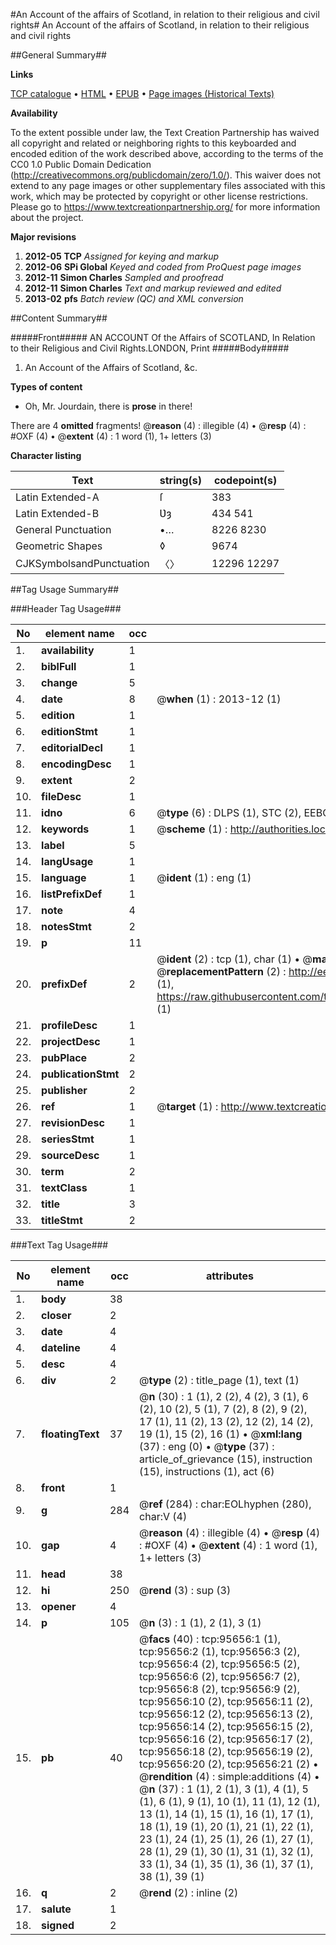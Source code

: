 #An Account of the affairs of Scotland, in relation to their religious and civil rights#
An Account of the affairs of Scotland, in relation to their religious and civil rights

##General Summary##

**Links**

[TCP catalogue](http://www.ota.ox.ac.uk/tcp/)  • 
[HTML](http://tei.it.ox.ac.uk/tcp/Texts-HTML/free/A24/A24696.html)  • 
[EPUB](http://tei.it.ox.ac.uk/tcp/Texts-EPUB/free/A24/A24696.epub) • 
[Page images (Historical Texts)](https://historicaltexts.jisc.ac.uk/eebo-12930780e)

**Availability**

To the extent possible under law, the Text Creation Partnership has waived all copyright and related or neighboring rights to this keyboarded and encoded edition of the work described above, according to the terms of the CC0 1.0 Public Domain Dedication (http://creativecommons.org/publicdomain/zero/1.0/). This waiver does not extend to any page images or other supplementary files associated with this work, which may be protected by copyright or other license restrictions. Please go to https://www.textcreationpartnership.org/ for more information about the project.

**Major revisions**

1. __2012-05__ __TCP__ *Assigned for keying and markup*
1. __2012-06__ __SPi Global__ *Keyed and coded from ProQuest page images*
1. __2012-11__ __Simon Charles__ *Sampled and proofread*
1. __2012-11__ __Simon Charles__ *Text and markup reviewed and edited*
1. __2013-02__ __pfs__ *Batch review (QC) and XML conversion*

##Content Summary##

#####Front#####
AN ACCOUNT Of the Affairs of SCOTLAND, In Relation to their Religious and Civil Rights.LONDON, Print
#####Body#####

1. An Account of the Affairs of Scotland, &c.

**Types of content**

  * Oh, Mr. Jourdain, there is **prose** in there!

There are 4 **omitted** fragments! 
 @__reason__ (4) : illegible (4)  •  @__resp__ (4) : #OXF (4)  •  @__extent__ (4) : 1 word (1), 1+ letters (3)

**Character listing**


|Text|string(s)|codepoint(s)|
|---|---|---|
|Latin Extended-A|ſ|383|
|Latin Extended-B|Ʋȝ|434 541|
|General Punctuation|•…|8226 8230|
|Geometric Shapes|◊|9674|
|CJKSymbolsandPunctuation|〈〉|12296 12297|

##Tag Usage Summary##

###Header Tag Usage###

|No|element name|occ|attributes|
|---|---|---|---|
|1.|__availability__|1||
|2.|__biblFull__|1||
|3.|__change__|5||
|4.|__date__|8| @__when__ (1) : 2013-12 (1)|
|5.|__edition__|1||
|6.|__editionStmt__|1||
|7.|__editorialDecl__|1||
|8.|__encodingDesc__|1||
|9.|__extent__|2||
|10.|__fileDesc__|1||
|11.|__idno__|6| @__type__ (6) : DLPS (1), STC (2), EEBO-CITATION (1), OCLC (1), VID (1)|
|12.|__keywords__|1| @__scheme__ (1) : http://authorities.loc.gov/ (1)|
|13.|__label__|5||
|14.|__langUsage__|1||
|15.|__language__|1| @__ident__ (1) : eng (1)|
|16.|__listPrefixDef__|1||
|17.|__note__|4||
|18.|__notesStmt__|2||
|19.|__p__|11||
|20.|__prefixDef__|2| @__ident__ (2) : tcp (1), char (1)  •  @__matchPattern__ (2) : ([0-9\-]+):([0-9IVX]+) (1), (.+) (1)  •  @__replacementPattern__ (2) : http://eebo.chadwyck.com/downloadtiff?vid=$1&page=$2 (1), https://raw.githubusercontent.com/textcreationpartnership/Texts/master/tcpchars.xml#$1 (1)|
|21.|__profileDesc__|1||
|22.|__projectDesc__|1||
|23.|__pubPlace__|2||
|24.|__publicationStmt__|2||
|25.|__publisher__|2||
|26.|__ref__|1| @__target__ (1) : http://www.textcreationpartnership.org/docs/. (1)|
|27.|__revisionDesc__|1||
|28.|__seriesStmt__|1||
|29.|__sourceDesc__|1||
|30.|__term__|2||
|31.|__textClass__|1||
|32.|__title__|3||
|33.|__titleStmt__|2||


###Text Tag Usage###

|No|element name|occ|attributes|
|---|---|---|---|
|1.|__body__|38||
|2.|__closer__|2||
|3.|__date__|4||
|4.|__dateline__|4||
|5.|__desc__|4||
|6.|__div__|2| @__type__ (2) : title_page (1), text (1)|
|7.|__floatingText__|37| @__n__ (30) : 1 (1), 2 (2), 4 (2), 3 (1), 6 (2), 10 (2), 5 (1), 7 (2), 8 (2), 9 (2), 17 (1), 11 (2), 13 (2), 12 (2), 14 (2), 19 (1), 15 (2), 16 (1)  •  @__xml:lang__ (37) : eng (0)  •  @__type__ (37) : article_of_grievance (15), instruction (15), instructions (1), act (6)|
|8.|__front__|1||
|9.|__g__|284| @__ref__ (284) : char:EOLhyphen (280), char:V (4)|
|10.|__gap__|4| @__reason__ (4) : illegible (4)  •  @__resp__ (4) : #OXF (4)  •  @__extent__ (4) : 1 word (1), 1+ letters (3)|
|11.|__head__|38||
|12.|__hi__|250| @__rend__ (3) : sup (3)|
|13.|__opener__|4||
|14.|__p__|105| @__n__ (3) : 1 (1), 2 (1), 3 (1)|
|15.|__pb__|40| @__facs__ (40) : tcp:95656:1 (1), tcp:95656:2 (1), tcp:95656:3 (2), tcp:95656:4 (2), tcp:95656:5 (2), tcp:95656:6 (2), tcp:95656:7 (2), tcp:95656:8 (2), tcp:95656:9 (2), tcp:95656:10 (2), tcp:95656:11 (2), tcp:95656:12 (2), tcp:95656:13 (2), tcp:95656:14 (2), tcp:95656:15 (2), tcp:95656:16 (2), tcp:95656:17 (2), tcp:95656:18 (2), tcp:95656:19 (2), tcp:95656:20 (2), tcp:95656:21 (2)  •  @__rendition__ (4) : simple:additions (4)  •  @__n__ (37) : 1 (1), 2 (1), 3 (1), 4 (1), 5 (1), 6 (1), 9 (1), 10 (1), 11 (1), 12 (1), 13 (1), 14 (1), 15 (1), 16 (1), 17 (1), 18 (1), 19 (1), 20 (1), 21 (1), 22 (1), 23 (1), 24 (1), 25 (1), 26 (1), 27 (1), 28 (1), 29 (1), 30 (1), 31 (1), 32 (1), 33 (1), 34 (1), 35 (1), 36 (1), 37 (1), 38 (1), 39 (1)|
|16.|__q__|2| @__rend__ (2) : inline (2)|
|17.|__salute__|1||
|18.|__signed__|2||
